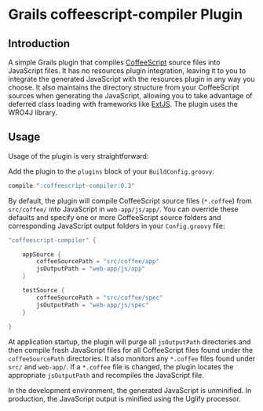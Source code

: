 Grails coffeescript-compiler Plugin
===================================

## Introduction

A simple Grails plugin that compiles [CoffeeScript](http://coffeescript.org/) source files into JavaScript files. It has no resources plugin integration, leaving it to you to integrate the generated JavaScript with the resources plugin in any way you choose. It also maintains the directory structure from your CoffeeScript sources when generating the JavaScript, allowing you to take advantage of deferred class loading with frameworks like [ExtJS](http://www.sencha.com/products/extjs). The plugin uses the WRO4J library.

## Usage
Usage of the plugin is very straightforward:

Add the plugin to the `plugins` block of your `BuildConfig.groovy`:

```groovy
compile ":coffeescript-compiler:0.3"
```

By default, the plugin will compile CoffeeScript source files (`*.coffee`) from `src/coffee/` into JavaScript in `web-app/js/app/`. You can override these defaults and specify one or more CoffeeScript source folders and corresponding JavaScript output folders in your `Config.groovy` file:

```groovy
"coffeescript-compiler" {

	appSource {
		coffeeSourcePath = "src/coffee/app"
		jsOutputPath = "web-app/js/app"
	}

	testSource {
		coffeeSourcePath = "src/coffee/spec"
		jsOutputPath = "web-app/js/spec"
	}
	
}
```

At application startup, the plugin will purge all `jsOutputPath` directories and then compile fresh JavaScript files for all CoffeeScript files found under the `coffeeSourcePath` directories. It also monitors any `*.coffee` files found under `src/` and `web-app/`. If a `*.coffee` file is changed, the plugin locates the appropriate `jsOutputPath` and recompiles the JavaScript file.

In the development environment, the generated JavaScript is unminified. In production, the JavaScript output is minified using the Uglify processor.


